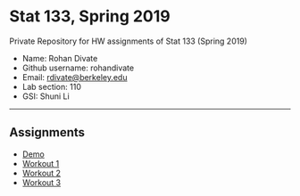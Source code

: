 # Stat 133, Spring 2019

Private Repository for HW assignments of Stat 133 (Spring 2019)

- Name: Rohan Divate
- Github username: rohandivate
- Email: rdivate@berkeley.edu
- Lab section: 110
- GSI: Shuni Li

-----

## Assignments

- [Demo](demo)
- [Workout 1](workout01)
- [Workout 2](workout02)
- [Workout 3](binomial)


